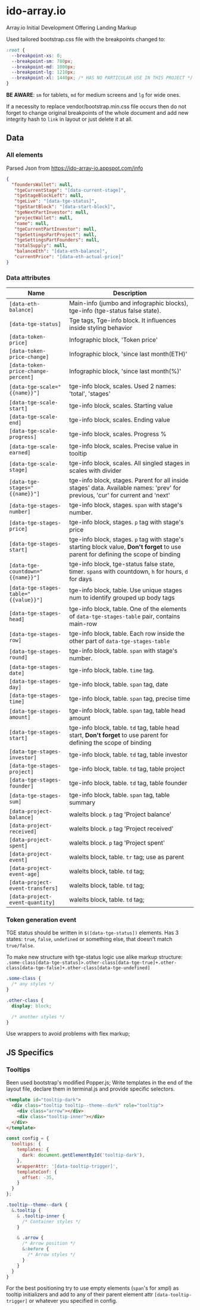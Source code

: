 # ido-array.io

Array.io Initial Development Offering Landing Markup

Used tailored bootstrap.css file with the breakpoints changed to:
```css
:root {
  --breakpoint-xs: 0;
  --breakpoint-sm: 780px;
  --breakpoint-md: 1000px;
  --breakpoint-lg: 1210px;
  --breakpoint-xl: 1440px; /* HAS NO PARTICULAR USE IN THIS PROJECT */
}
```

**BE AWARE**: `sm` for tablets, `md` for medium screens and `lg` for wide ones.

If a necessity to replace vendor/bootstrap.min.css file occurs then do not forget to change original breakpoints of the whole document and add new integrity hash to `link` in layout or just delete it at all.

## Data

### All elements
Parsed Json from https://ido-array-io.appspot.com/info

``` json
{
  "foundersWallet": null,
   "tgeCurrentStage": "[data-current-stage]",
   "tgeStageBlockLeft": null,
   "tgeLive": "[data-tge-status]",
   "tgeStartBlock": "[data-start-block]",
   "tgeNextPartInvestor": null,
   "projectWallet": null,
   "name": null,
   "tgeCurrentPartInvestor": null,
   "tgeSettingsPartProject": null,
   "tgeSettingsPartFounders": null,
   "totalSupply": null,
   "balanceEth": "[data-eth-balance]",
   "currentPrice": "[data-eth-actual-price]"
}
```

### Data attributes
Name | Description
--- | ---
`[data-eth-balance]` | Main-info (jumbo and infographic blocks), tge-info (tge-status false state).
`[data-tge-status]` | Tge tags, Tge-info block. It influences inside styling behavior
`[data-token-price]` | Infographic block, 'Token price'
`[data-token-price-change]` | Infographic block, 'since last month(ETH)'
`[data-token-price-change-percent]` | Infographic block, 'since last month(%)'
`[data-tge-scale="{{name}}"]` | tge-info block, scales. Used 2 names: 'total', 'stages'
`[data-tge-scale-start]` | tge-info block, scales. Starting value
`[data-tge-scale-end]` | tge-info block, scales. Ending value
`[data-tge-scale-progress]` | tge-info block, scales. Progress %
`[data-tge-scale-earned]` | tge-info block, scales. Precise value in tooltip
`[data-tge-scale-stage]` | tge-info block, scales. All singled stages in scales with divider
`[data-tge-stages="{{name}}"]` | tge-info block, stages. Parent for all inside stages' data. Available names: 'prev' for previous, 'cur' for current and 'next'
`[data-tge-stages-number]` | tge-info block, stages. `span` with stage's number.
`[data-tge-stages-price]` | tge-info block, stages. `p` tag with stage's price
`[data-tge-stages-start]` | tge-info block, stages. `p` tag with stage's starting block value, **Don't forget** to use parent for defining the scope of binding
`[data-tge-countdown="{{name}}"]` | tge-info block, tge-status false state, timer. `span`s with countdown, `h` for hours, `d` for days
`[data-tge-stages-table="{{value}}"]` | tge-info block, table. Use unique stages num to identify grouped up body tags
`[data-tge-stages-head]` | tge-info block, table. One of the elements of `data-tge-stages-table` pair, contains main-row
`[data-tge-stages-row]` | tge-info block, table. Each row inside the other part of `data-tge-stages-table`
`[data-tge-stages-round]` | tge-info block, table. `span` with stage's number.
`[data-tge-stages-date]` | tge-info block, table. `time` tag.
`[data-tge-stages-day]` | tge-info block, table. `span` tag, date
`[data-tge-stages-time]` | tge-info block, table. `span` tag, precise time
`[data-tge-stages-amount]` | tge-info block, table. `span` tag, table head amount
`[data-tge-stages-start]` | tge-info block, table. `td` tag, table head start, **Don't forget** to use parent for defining the scope of binding
`[data-tge-stages-investor]` | tge-info block, table. `td` tag, table investor
`[data-tge-stages-project]` | tge-info block, table. `td` tag, table project
`[data-tge-stages-founder]` | tge-info block, table. `td` tag, table founder
`[data-tge-stages-sum]` | tge-info block, table. `span` tag, table summary
`[data-project-balance]` | walelts block. `p` tag 'Project balance'
`[data-project-received]` | walelts block. `p` tag 'Project received'
`[data-project-spent]` | walelts block. `p` tag 'Project spent'
`[data-project-event]` | walelts block, table. `tr` tag; use as parent
`[data-project-event-age]` | walelts block, table. `td` tag; 
`[data-project-event-transfers]` | walelts block, table. `td` tag;
`[data-project-event-quantity]` | walelts block, table. `td` tag;




### Token generation event

TGE status should be written in `$([data-tge-status])` elements. Has 3 states: `true`, `false`, `undefined` or something else, that doesn't match `true/false`.

To make new structure with tge-status logic use alike markup structure: `.some-class[data-tge-status]>.other-class[data-tge-true]+.other-class[data-tge-false]+.other-class[data-tge-undefined]`

``` scss
.some-class {
  /* any styles */
}

.other-class {
  display: block;

  /* another styles */
}
```

Use wrappers to avoid problems with flex markup;

## JS Specifics

### Tooltips

Been used bootstrap's modified Popper.js; Write templates in the end of the layout file, declare them in terminal.js and provide specific selectors.

``` html
<template id="tooltip-dark">
  <div class="tooltip tooltip--theme--dark" role="tooltip">
    <div class="arrow"></div>
    <div class="tooltip-inner"></div>
  </div>
</template>
```

```js
const config = {
  tooltips: {
    templates: {
      dark: document.getElementById('tooltip-dark'),
    },
    wrapperAttr: '[data-tooltip-trigger]',
    templateConf: {
      offset: -35,
    }
  }
};
```

``` scss
.tooltip--theme--dark {
  &.tooltip {
    & .tooltip-inner {
      /* Container styles */
    }

    & .arrow {
      /* Arrow position */
      &:before {
        /* Arrow styles */
      }
    }
  }
}
```

For the best positioning try to use empty elements (`span`'s for xmpl) as tooltip initializers and add to any of their parent element attr `[data-tooltip-trigger]` or whatever you specified in config.
